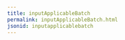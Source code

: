 ```yaml
---
title: inputApplicableBatch
permalink: inputApplicableBatch.html
jsonid: inputapplicablebatch
---
```


